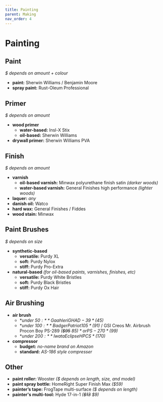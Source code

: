 ```yaml
---
title: Painting
parent: Making
nav_order: 4
---
```

# Painting

## Paint

*$ depends on amount + colour*
- **paint:** Sherwin Williams / Benjamin Moore
- **spray paint:** Rust-Oleum Professional

## Primer

*$ depends on amount*
- **wood primer**
	- **water-based:** Insl-X Stix
	- **oil-based:** Sherwin Williams
- **drywall primer:** Sherwin Williams PVA

## Finish

*$ depends on amount*
- **varnish**
	- **oil-based varnish:** Minwax polyurethane finish satin *(darker woods)*
	- **water-based varnish:** General Finishes high performance *(lighter woods)*
- **laquer:** *any* 
- **danish oil:** Watco
- **hard wax:** General Finishes / Fiddes
- **wood stain:** Minwax

## Paint Brushes

*$ depends on size*
- **synthetic-based**
	- **versatile:** Purdy XL
	- **soft:** Purdy Nylox
	- **stiff:** Purdy Pro-Extra
- **natural-based** *(for oil-based paints, varnishes, finishes, etc)*
	- **versatile:** Purdy White Bristles
	- **soft:** Purdy Black Bristles
	- **stiff:** Purdy Ox Hair

## Air Brushing

- **air brush**
	- **under $50:** Gaahleri GHAD-39 *($45)*
	- **under $100:** Badger Patriot 105 *($91)* / GSI Creos Mr. Airbrush Procon Boy PS-289 *(~~$95~~ $85)* or PS-270 *($99)*
	- **under $200:** Iwata Eclipse HP CS *($170)*
- **compressor**
	- **budget:** *no-name brand on Amazon*
	- **standard:** *AS-186 style compresser*

## Other

- **paint roller:** Wooster *($ depends on length, size, and model)*
- **paint spray bottle:** HomeRight Super Finish Max *($59)*
- **painter’s tape:** FrogTape multi-surface *($ depends on length)*
- **painter's multi-tool:** Hyde 17-in-1 *(~~$13~~ $9)*
